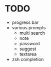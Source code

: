 # TODO

- progress bar
- various prompts
    - multi search
    - note
    - password
    - suggest
    - textarea
- zsh completion